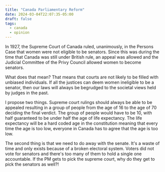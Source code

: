 ```yaml
---
title: "Canada Parliamentary Reform"
date: 2024-03-04T22:07:35-05:00
draft: false
tags:
  - canada
  - opinion
---
```


In 1927, the Supreme Court of Canada ruled, unanimously, in the Persons Case that women were not eligible to be senators. Since this was during the time that Canada was still under British rule, an appeal was allowed and the Judicial Committee of the Privy Council allowed women to become senators.

What does that mean? That means that courts are not likely to be filled with unbiased individuals. If all the justices can deem women ineligible to be a senator, then our laws will always be begrudged to the societal views held by judges in the past.

I propose two things. Supreme court rulings should always be able to be appealed resulting in a group of people from the age of 16 to the age of 70 deciding the final verdict. The group of people would have to be 10, with half guaranteed to be under half the age of life expectancy. The life expectancy will be a hard coded age in the constitution meaning that every time the age is too low, everyone in Canada has to agree that the age is too low.

The second thing is that we need to do away with the senate. It's a waste of time and only exists because of a broken electoral system. Voters did not vote for senators and there's too many of them to hold a single one accountable. If the PM gets to pick the supreme court, why do they get to pick the senators as well?!
